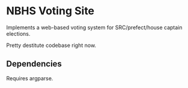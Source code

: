 NBHS Voting Site
================

Implements a web-based voting system for SRC/prefect/house captain
elections.

Pretty destitute codebase right now.

Dependencies
------------

Requires argparse.
